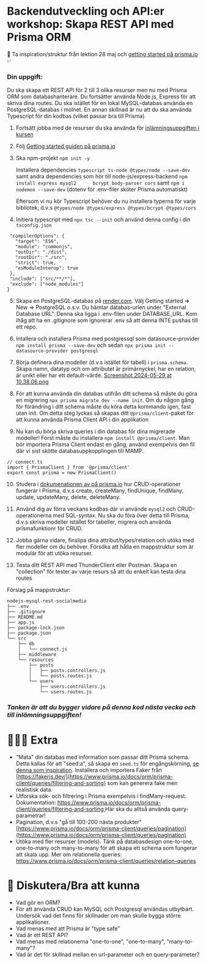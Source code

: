 
# Backendutveckling och API:er workshop: Skapa REST API med Prisma ORM 

👋 Ta inspiration/struktur från lektion 28 maj och [getting started på prisma.io](https://www.prisma.io/docs/getting-started/setup-prisma/start-from-scratch/relational-databases-typescript-postgresql) ✅ 

### Din uppgift:

Du ska skapa ett REST API för 2 till 3 olika resurser men nu med Prisma ORM som databashanterare. Du fortsätter använda Node.js, Express för att skriva dina routes. Du ska istället för en lokal MySQL-databas använda en PostgreSQL-databas i molnet. En annan skillnad är nu att du ska använda Typescript för din kodbas (vilket passar bra till Prisma)

1. Fortsätt jobba med de resurser du ska använda för [inlämningsuppgiften i kursen](https://chasacademy.instructure.com/courses/289/assignments/1706?module_item_id=8427)

2. Följ [Getting started guiden på prisma.io](https://www.prisma.io/docs/getting-started/setup-prisma/start-from-scratch/relational-databases-typescript-postgresql)

3. Ska npm-projekt ```npm init -y``` 


	Installera dependencies ```typescript ts-node @types/node --save-dev``` 
	samt andra dependencies som hör till node-js/express-backend ```npm install express mysql2   	bcrypt body-parser cors``` samt ```npm i nodemon --save-dev```
	(dotenv för .env-filer sköter Prisma automatiskt)
	
	Eftersom vi nu kör Typescript behöver du nu installera typerna för varje bibliotek, d.v.s
	```@types/node @types/express @types/bcrypt @types/cors```
	
	

4. Initiera typescript med ```npx tsc --init``` och använd denna config i din ```tsconfig.json```

 ```{
  "compilerOptions": {
    "target": "ES6",
    "module": "commonjs",
    "outDir": "./dist",
    "rootDir": "./src",
    "strict": true,
    "esModuleInterop": true
  },
  "include": ["src/**/*"],
  "exclude": ["node_modules"]
}
```

5. Skapa en PostgreSQL-databas på [render.com](https://render.com/). Välj Getting started => New => PostgreSQL o.s.v. Du hämtar databas-urlen under "External Database URL". Denna ska ligga i .env-filen under DATABASE_URL. Kom ihåg att ha en .gitignore som ignorerar .env så att denna INTE pushas till ett repo.
	

6. Intallera och installera Prisma med postgressql som datasource-provider ```npm install prisma --save-dev``` och sedan ```npx prisma init --datasource-provider postgresql```  

7. Börja definera dina modeller (d.v.s istället för tabell) i ```prisma.schema```. Skapa namn, datatyp och om attributet är primärnyckel, har en relation, är unikt eller har ett default-värde. [Screenshot 2024-05-29 at 10.38.06.png](https://github.com/chasacademy-sandra-larsson/workshop-prisma-postgresql/blob/main/Screenshot%202024-05-29%20at%2010.38.06.png)

8. För att kunna använda din databas utifrån ditt schema så måste du göra en migrering ```npx prisma migrate dev --name init```. Om du någon gång för förändring i ditt schema måste du köra detta kommando igen, fast utan init. Om detta steg lyckas så skapas ditt ```@prisma/client```-paket för att kunna använda Prisma Client API i din applikation

9. Nu kan du börja skriva queries i din databas för dina migrerade modeller! Först måste du installera ```npm install @prisma/client```. Man bör importera Prisma Client endast en gång, använd exempelvis den fil där vi sist skötte databasuppkopplingen till MAMP.

```
// connect.ts
import { PrismaClient } from '@prisma/client'
export const prisma = new PrismaClient()
```

10. Studera i [dokumenationen av på prisma.io](https://www.prisma.io/docs/orm/prisma-client/queries/crud) hur CRUD-operationer fungerar i Prisma, d.v.s create, createMany, findUnique, findMany, update, updateMany, delete, deleteMany. 


11. Använd dig av förra veckans kodbas där vi använde ```mysql2``` och CRUD-operationerna med SQL-syntax. Nu ska du föra över detta till Prisma, d.v.s skriva modeller istället för tabeller, migrera och använda prismafunktionr för CRUD. 

12. Jobba gärna vidare, finslipa dina attribut/types/relation och utöka med fler modeller om du behöver. Försöka att hålla en mappstruktur som är modulär för att utöka resurser. 

13. Testa ditt REST API med ThunderClient eller Postman. Skapa en "collection" för tester av varje resurs så att du enkelt kan testa dina routes


Förslag på mappstruktur:

```
nodejs-mysql-rest-socialmedia
├── .env
├── .gitignore
├── README.md
├── app.js
├── package-lock.json
├── package.json
└── src
    ├── db
    │   └── connect.js
    ├── middleware
    └── resources
        ├── posts
        │   ├── posts.controllers.js
        │   └── posts.routes.js
        └── users
            ├── users.controllers.js
            └── users.routes.js

```





### *Tanken är att du bygger vidare på denna kod nästa vecka och till inlämningsuppgiften!*


# 👩🏽‍💻 Extra

* "Mata" din databas med information som passar ditt Prisma schema. Detta kallas för att "seed:a", så skapa en ```seed.ts``` för engångskörning, [se denna som inspiration](https://github.com/chasacademy-sandra-larsson/workshop-prisma-postgresql/blob/main/seed.ts). Installera och importera Faker från [https://fakerjs.dev/](https://www.prisma.io/docs/orm/prisma-client/queries/filtering-and-sorting) som kan generera fake men realistisk data. 
* Utforska sök-  och filtrering i Prisma exempelvis i findMany-request. Dokumentation: [https://www.prisma.io/docs/orm/prisma-client/queries/filtering-and-sorting
](https://www.prisma.io/docs/orm/prisma-client/queries/filtering-and-sorting)
Här ska du alltså använda query-parametrar!
* Pagination, d.v.s "gå till 100-200 nästa produkter" [https://www.prisma.io/docs/orm/prisma-client/queries/pagination](https://www.prisma.io/docs/orm/prisma-client/queries/pagination)
* Utöka med fler resurser (models). Tänk på databasdesign one-to-one, one-to-many och many-to-many för att skapa ett schema som fungerar att skala upp. Mer om relationella queries: [https://www.prisma.io/docs/orm/prisma-client/queries/relation-queries
](https://www.prisma.io/docs/orm/prisma-client/queries/relation-queries)

# 💬 Diskutera/Bra att kunna

* Vad gör en ORM?
* För att använda CRUD kan MySQL och Postgresql användas utbytbart. Undersök vad det finns för skillnader om man skulle bygga större applikationer.
* Vad menas med att Prisma är "type safe"
* Vad är ett REST API?
* Vad menas med relationerna "one-to-one", "one-to-many", "many-to-many"? 
* Vad är det för skillnad mellan en url-parameter och en query-parameter?

